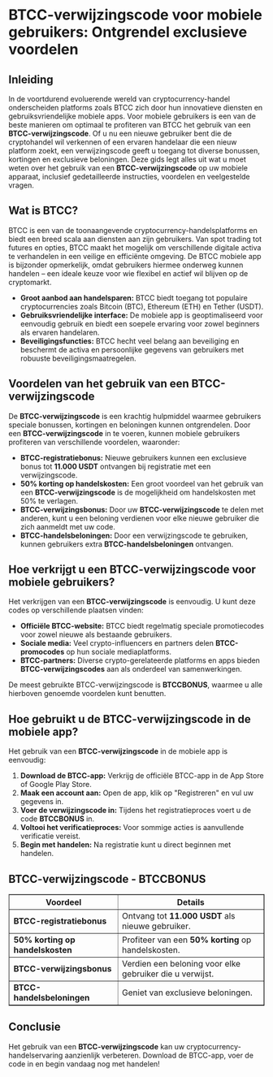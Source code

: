 <h1>BTCC-verwijzingscode voor mobiele gebruikers: Ontgrendel exclusieve voordelen</h1>

<h2>Inleiding</h2>
<p>In de voortdurend evoluerende wereld van cryptocurrency-handel onderscheiden platforms zoals BTCC zich door hun innovatieve diensten en gebruiksvriendelijke mobiele apps. Voor mobiele gebruikers is een van de beste manieren om optimaal te profiteren van BTCC het gebruik van een <strong>BTCC-verwijzingscode</strong>. Of u nu een nieuwe gebruiker bent die de cryptohandel wil verkennen of een ervaren handelaar die een nieuw platform zoekt, een verwijzingscode geeft u toegang tot diverse bonussen, kortingen en exclusieve beloningen. Deze gids legt alles uit wat u moet weten over het gebruik van een <strong>BTCC-verwijzingscode</strong> op uw mobiele apparaat, inclusief gedetailleerde instructies, voordelen en veelgestelde vragen.</p>

<h2>Wat is BTCC?</h2>
<p>BTCC is een van de toonaangevende cryptocurrency-handelsplatforms en biedt een breed scala aan diensten aan zijn gebruikers. Van spot trading tot futures en opties, BTCC maakt het mogelijk om verschillende digitale activa te verhandelen in een veilige en efficiënte omgeving. De BTCC mobiele app is bijzonder opmerkelijk, omdat gebruikers hiermee onderweg kunnen handelen – een ideale keuze voor wie flexibel en actief wil blijven op de cryptomarkt.</p>
<ul>
    <li><strong>Groot aanbod aan handelsparen:</strong> BTCC biedt toegang tot populaire cryptocurrencies zoals Bitcoin (BTC), Ethereum (ETH) en Tether (USDT).</li>
    <li><strong>Gebruiksvriendelijke interface:</strong> De mobiele app is geoptimaliseerd voor eenvoudig gebruik en biedt een soepele ervaring voor zowel beginners als ervaren handelaren.</li>
    <li><strong>Beveiligingsfuncties:</strong> BTCC hecht veel belang aan beveiliging en beschermt de activa en persoonlijke gegevens van gebruikers met robuuste beveiligingsmaatregelen.</li>
</ul>

<h2>Voordelen van het gebruik van een BTCC-verwijzingscode</h2>
<p>De <strong>BTCC-verwijzingscode</strong> is een krachtig hulpmiddel waarmee gebruikers speciale bonussen, kortingen en beloningen kunnen ontgrendelen. Door een <strong>BTCC-verwijzingscode</strong> in te voeren, kunnen mobiele gebruikers profiteren van verschillende voordelen, waaronder:</p>
<ul>
    <li><strong>BTCC-registratiebonus:</strong> Nieuwe gebruikers kunnen een exclusieve bonus tot <strong>11.000 USDT</strong> ontvangen bij registratie met een verwijzingscode.</li>
    <li><strong>50% korting op handelskosten:</strong> Een groot voordeel van het gebruik van een <strong>BTCC-verwijzingscode</strong> is de mogelijkheid om handelskosten met 50% te verlagen.</li>
    <li><strong>BTCC-verwijzingsbonus:</strong> Door uw <strong>BTCC-verwijzingscode</strong> te delen met anderen, kunt u een beloning verdienen voor elke nieuwe gebruiker die zich aanmeldt met uw code.</li>
    <li><strong>BTCC-handelsbeloningen:</strong> Door een verwijzingscode te gebruiken, kunnen gebruikers extra <strong>BTCC-handelsbeloningen</strong> ontvangen.</li>
</ul>

<h2>Hoe verkrijgt u een BTCC-verwijzingscode voor mobiele gebruikers?</h2>
<p>Het verkrijgen van een <strong>BTCC-verwijzingscode</strong> is eenvoudig. U kunt deze codes op verschillende plaatsen vinden:</p>
<ul>
    <li><strong>Officiële BTCC-website:</strong> BTCC biedt regelmatig speciale promotiecodes voor zowel nieuwe als bestaande gebruikers.</li>
    <li><strong>Sociale media:</strong> Veel crypto-influencers en partners delen <strong>BTCC-promocodes</strong> op hun sociale mediaplatforms.</li>
    <li><strong>BTCC-partners:</strong> Diverse crypto-gerelateerde platforms en apps bieden <strong>BTCC-verwijzingscodes</strong> aan als onderdeel van samenwerkingen.</li>
</ul>
<p>De meest gebruikte BTCC-verwijzingscode is <strong>BTCCBONUS</strong>, waarmee u alle hierboven genoemde voordelen kunt benutten.</p>

<h2>Hoe gebruikt u de BTCC-verwijzingscode in de mobiele app?</h2>
<p>Het gebruik van een <strong>BTCC-verwijzingscode</strong> in de mobiele app is eenvoudig:</p>
<ol>
    <li><strong>Download de BTCC-app:</strong> Verkrijg de officiële BTCC-app in de App Store of Google Play Store.</li>
    <li><strong>Maak een account aan:</strong> Open de app, klik op "Registreren" en vul uw gegevens in.</li>
    <li><strong>Voer de verwijzingscode in:</strong> Tijdens het registratieproces voert u de code <strong>BTCCBONUS</strong> in.</li>
    <li><strong>Voltooi het verificatieproces:</strong> Voor sommige acties is aanvullende verificatie vereist.</li>
    <li><strong>Begin met handelen:</strong> Na registratie kunt u direct beginnen met handelen.</li>
</ol>

<h2>BTCC-verwijzingscode - BTCCBONUS</h2>
<table border="1">
    <tr>
        <th>Voordeel</th>
        <th>Details</th>
    </tr>
    <tr>
        <td><strong>BTCC-registratiebonus</strong></td>
        <td>Ontvang tot <strong>11.000 USDT</strong> als nieuwe gebruiker.</td>
    </tr>
    <tr>
        <td><strong>50% korting op handelskosten</strong></td>
        <td>Profiteer van een <strong>50% korting</strong> op handelskosten.</td>
    </tr>
    <tr>
        <td><strong>BTCC-verwijzingsbonus</strong></td>
        <td>Verdien een beloning voor elke gebruiker die u verwijst.</td>
    </tr>
    <tr>
        <td><strong>BTCC-handelsbeloningen</strong></td>
        <td>Geniet van exclusieve beloningen.</td>
    </tr>
</table>

<h2>Conclusie</h2>
<p>Het gebruik van een <strong>BTCC-verwijzingscode</strong> kan uw cryptocurrency-handelservaring aanzienlijk verbeteren. Download de BTCC-app, voer de code in en begin vandaag nog met handelen!</p>
